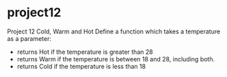 # project12
Project 12 Cold, Warm and Hot
Define a function which takes a temperature as a parameter:

- returns Hot if the temperature is greater than 28
- returns Warm if the temperature is between 18 and 28, including both.
- returns Cold if the temperature is less than 18
